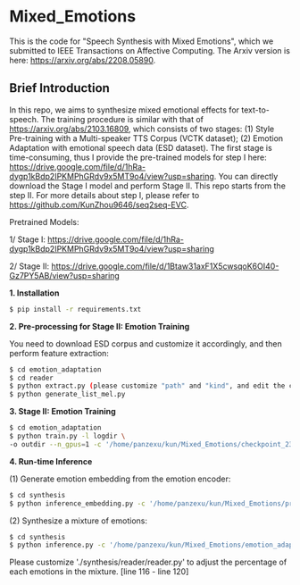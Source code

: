 # Mixed_Emotions
This is the code for "Speech Synthesis with Mixed Emotions", which we submitted to IEEE Transactions on Affective Computing. The Arxiv version is here: https://arxiv.org/abs/2208.05890.

## Brief Introduction
In this repo, we aims to synthesize mixed emotional effects for text-to-speech. The training procedure is similar with that of https://arxiv.org/abs/2103.16809, which consists of two stages: (1) Style Pre-training with a Multi-speaker TTS Corpus (VCTK dataset); (2) Emotion Adaptation with emotional speech data (ESD dataset). The first stage is time-consuming, thus I provide the pre-trained models for step I here: https://drive.google.com/file/d/1hRa-dygp1kBdp2IPKMPhGRdv9x5MT9o4/view?usp=sharing. You can directly download the Stage I model and perform Stage II. This repo starts from the step II. For more details about step I, please refer to https://github.com/KunZhou9646/seq2seq-EVC.

Pretrained Models:

1/ Stage I: https://drive.google.com/file/d/1hRa-dygp1kBdp2IPKMPhGRdv9x5MT9o4/view?usp=sharing

2/ Stage II: https://drive.google.com/file/d/1Btaw31axF1X5cwsqoK6OI40-Gz7PY5AB/view?usp=sharing


**1. Installation**
```Bash
$ pip install -r requirements.txt
```
**2. Pre-processing for Stage II: Emotion Training**

You need to download ESD corpus and customize it accordingly, and then perform feature extraction:
```Bash
$ cd emotion_adaptation
$ cd reader
$ python extract.py (please customize "path" and "kind", and edit the codes for "spec" or "mel-spec")
$ python generate_list_mel.py
```

**3. Stage II: Emotion Training**
```Bash
$ cd emotion_adaptation
$ python train.py -l logdir \
-o outdir --n_gpus=1 -c '/home/panzexu/kun/Mixed_Emotions/checkpoint_234000'[PATH TO STAGE-I PRETRAINED MODELS] --warm_start
```
**4. Run-time Inference**

(1) Generate emotion embedding from the emotion encoder:
```Bash
$ cd synthesis
$ python inference_embedding.py -c '/home/panzexu/kun/Mixed_Emotions/pre-train_IS_0019/outdir_new/checkpoint_11200'[PATH TO STAGE-II PRETRAINED MODELS] --hparams speaker_A='Neutral',speaker_B='Happy',speaker_C='Sad',speaker_D='Angry',speaker_E='Surprise',training_list='/home/panzexu/kun/Mixed_Emotions/synthesis/reader/emotion_list_0019/testing_mel_list.txt',SC_kernel_size=1
```

(2) Synthesize a mixture of emotions:
```Bash
$ cd synthesis
$ python inference.py -c '/home/panzexu/kun/Mixed_Emotions/emotion_adaptation/outdir/checkpoint_11200'[PATH TO STAGE-II PRETRAINED MODELS] --num 20 --hparams validation_list='/home/panzexu/kun/Mixed_Emotions/synthesis/reader/emotion_list_0019/evaluation_mel_list.txt',SC_kernel_size=1
```

Please customize './synthesis/reader/reader.py' to adjust the percentage of each emotions in the mixture. [line 116 - line 120]
